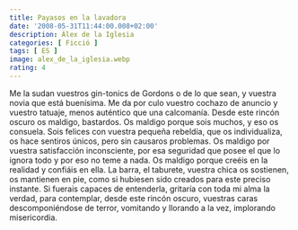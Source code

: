 ```yaml
---
title: Payasos en la lavadora
date: '2008-05-31T11:44:00.008+02:00'
description: Álex de la Iglesia
categories: [ Ficció ]
tags: [ ES ]
image: alex_de_la_iglesia.webp
rating: 4
---
```


Me la sudan vuestros gin-tonics de Gordons o de lo que sean, y vuestra novia que está buenísima. Me da por culo vuestro cochazo de anuncio y vuestro tatuaje, menos auténtico que una calcomanía. Desde este rincón oscuro os maldigo, bastardos. Os maldigo porque sois muchos, y eso os consuela. Sois felices con vuestra pequeña rebeldía, que os individualiza, os hace sentiros únicos, pero sin causaros problemas. Os maldigo por vuestra satisfacción inconsciente, por esa seguridad que posee el que lo ignora todo y por eso no teme a nada. Os maldigo porque creéis en la realidad y confiáis en ella. La barra, el taburete, vuestra chica os sostienen, os mantienen en pie, como si hubiesen sido creados para este preciso instante. Si fuerais capaces de entenderla, gritaría con toda mi alma la verdad, para contemplar, desde este rincón oscuro, vuestras caras descomponiéndose de terror, vomitando y llorando a la vez, implorando misericordia.
